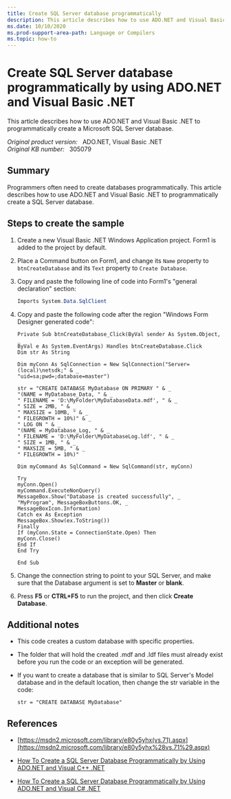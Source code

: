 ```yaml
---
title: Create SQL Server database programmatically
description: This article describes how to use ADO.NET and Visual Basic .NET to programmatically create a Microsoft SQL Server database.
ms.date: 10/10/2020
ms.prod-support-area-path: Language or Compilers
ms.topic: how-to 
---
```

# Create SQL Server database programmatically by using ADO.NET and Visual Basic .NET  

This article describes how to use ADO.NET and Visual Basic .NET to programmatically create a Microsoft SQL Server database.

_Original product version:_ &nbsp; ADO.NET, Visual Basic .NET  
_Original KB number:_ &nbsp; 305079

## Summary

Programmers often need to create databases programmatically. This article describes how to use ADO.NET and Visual Basic .NET to programmatically create a SQL Server database.

## Steps to create the sample

1. Create a new Visual Basic .NET Windows Application project. Form1 is added to the project by default.
2. Place a Command button on Form1, and change its `Name` property to `btnCreateDatabase` and its `Text` property to `Create Database`.
3. Copy and paste the following line of code into Form1's "general declaration" section:

    ```csharp
    Imports System.Data.SqlClient
    ```

4. Copy and paste the following code after the region "Windows Form Designer generated code":

    ```vbnet
    Private Sub btnCreateDatabase_Click(ByVal sender As System.Object, _
    ByVal e As System.EventArgs) Handles btnCreateDatabase.Click
    Dim str As String

    Dim myConn As SqlConnection = New SqlConnection("Server=(local)\netsdk;" & _
    "uid=sa;pwd=;database=master")

    str = "CREATE DATABASE MyDatabase ON PRIMARY " & _
    "(NAME = MyDatabase_Data, " & _
    " FILENAME = 'D:\MyFolder\MyDatabaseData.mdf', " & _
    " SIZE = 2MB, " & _
    " MAXSIZE = 10MB, " & _
    " FILEGROWTH = 10%)" & _
    " LOG ON " & _
    "(NAME = MyDatabase_Log, " & _
    " FILENAME = 'D:\MyFolder\MyDatabaseLog.ldf', " & _
    " SIZE = 1MB, " & _
    " MAXSIZE = 5MB, " & _
    " FILEGROWTH = 10%)"

    Dim myCommand As SqlCommand = New SqlCommand(str, myConn)

    Try
    myConn.Open()
    myCommand.ExecuteNonQuery()
    MessageBox.Show("Database is created successfully", _
    "MyProgram", MessageBoxButtons.OK, _
    MessageBoxIcon.Information)
    Catch ex As Exception
    MessageBox.Show(ex.ToString())
    Finally
    If (myConn.State = ConnectionState.Open) Then
    myConn.Close()
    End If
    End Try

    End Sub
    ```

5. Change the connection string to point to your SQL Server, and make sure that the Database argument is set to **Master** or **blank**.
6. Press **F5** or **CTRL+F5** to run the project, and then click **Create Database**.

## Additional notes

- This code creates a custom database with specific properties.
- The folder that will hold the created .mdf and .ldf files must already exist before you run the code or an exception will be generated.
- If you want to create a database that is similar to SQL Server's Model database and in the default location, then change the str variable in the code:

    ```vbnet
    str = "CREATE DATABASE MyDatabase"
    ```

## References

- [https://msdn2.microsoft.com/library/e80y5yhx(vs.71).aspx](https://msdn2.microsoft.com/library/e80y5yhx%28vs.71%29.aspx)

- [How To Create a SQL Server Database Programmatically by Using ADO.NET and Visual C++ .NET](https://support.microsoft.com/help/307402)

- [How To Create a SQL Server Database Programmatically by Using ADO.NET and Visual C# .NET](https://support.microsoft.com/help/307283)
